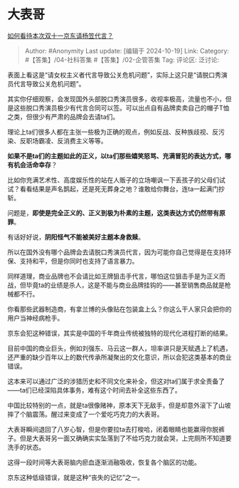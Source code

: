 # 大表哥
[如何看待本次双十一京东请杨笠代言？](https://www.zhihu.com/question/948988439/answer/9075199780)

> Author: #Anonymity
> Last update: [编辑于 2024-10-19]
> Link:
> Category: #【答集】/04-社科答集 #【答集】/02-企管答集 
> Tag: 
> 评论区:
> 泛讨论:

表面上看这是“请女权主义者代言导致公关危机问题”，实际上这只是“请脱口秀演员代言导致公关危机问题”。

其实你仔细观察，会发现国外头部脱口秀演员很多，收视率极高，流量也不小，但是这些脱口秀演员极少有代言合同可以签。可以出点自有品牌卖卖自己的帽子T恤之类，但很少有严肃的品牌会去请ta们。

理论上ta们很多人都在主张一些极为正确的观点，例如反战、反种族歧视、反污染、反职场霸凌、反消费主义等等。

**如果不是ta们的主题如此的正义，以ta们那些嬉笑怒骂、充满冒犯的表达方式，哪有机会活命幸存**？

比如你充满艺术性、高度娱乐性的站在人贩子的立场嘲讽一下丢孩子的父母们试试？看看结果是声名鹊起，还是死无葬身之地？谁敢给你舞台，连ta一起满门抄斩。

问题是，**即使是完全正义的、正义到极为朴素的主题，这类表达方式仍然带有原罪**。

有话好好说，**阴阳怪气不能被美好主题本身救赎**。

所以在国外没有哪个品牌会去请脱口秀演员代言，因为可能你自己觉得是在支持环保、支持和平，但是你同时也支持了语言暴力。

同样道理，商业品牌也不会请比如王牌狙击手代言，哪怕这位狙击手是为正义而战，但毕竟ta的业绩是杀人，这是不能与商业品牌挂钩的——甚至销售商品就是枪械都不行。

你看那些武器制造商，有拿兰博的头像贴在包装盒上么？你这么干人家只会把你的用户当神经病枪手。

京东会犯这种错误，其实是中国的千年商业传统被独特的现代化进程打断的结果。

目前中国的商业巨头，例如刘强东、马云这一群人，坦率讲只是天赋遇上了机遇，还严重的缺少百年以上的数代传承所凝聚出的文化意识，所以会犯这类基本的商业错误。

这本来可以通过广泛的涉猎历史和不同文化来补全，但这对ta们属于求全责备了——ta们已经深陷具体事务，难有这个时间去补全这些东西了。

中国比较特别的一点，就是ta很像赌神，原本天下无敌手，但是却意外滚下了山坡摔了个脑震荡。醒过来变成了一个爱吃巧克力的大表哥。

大表哥瞬间退回了八岁心智，但是你要拉ta去打梭哈，闭着眼睛也能赢得你脱裤子。但是大表哥另一面又确确实实坠落到了不给巧克力就会哭，上完厕所不知道要洗手的状态。

这得一段时间等大表哥脑内瘀血逐渐消融吸收，恢复各个脑区的功能。

京东这种低级错误，就是这种“丧失的记忆”之一。